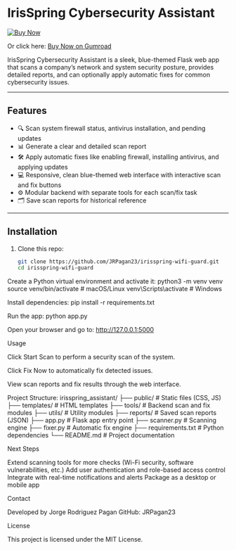 # IrisSpring Cybersecurity Assistant

[![Buy Now](https://img.shields.io/badge/Buy%20Now-Gumroad-orange)](https://realjrodriguezp.gumroad.com/l/hjtkbc)

Or click here: [Buy Now on Gumroad](https://realjrodriguezp.gumroad.com/l/hjtkbc)

IrisSpring Cybersecurity Assistant is a sleek, blue-themed Flask web app that scans a company’s network and system security posture, provides detailed reports, and can optionally apply automatic fixes for common cybersecurity issues.

---

## Features

- 🔍 Scan system firewall status, antivirus installation, and pending updates  
- 📊 Generate a clear and detailed scan report  
- 🛠️ Apply automatic fixes like enabling firewall, installing antivirus, and applying updates  
- 💻 Responsive, clean blue-themed web interface with interactive scan and fix buttons  
- ⚙️ Modular backend with separate tools for each scan/fix task  
- 🗂️ Save scan reports for historical reference  

---

## Installation

1. Clone this repo:

   ```bash
   git clone https://github.com/JRPagan23/irisspring-wifi-guard.git
   cd irisspring-wifi-guard

Create a Python virtual environment and activate it:
python3 -m venv venv
source venv/bin/activate  # macOS/Linux
venv\Scripts\activate     # Windows

Install dependencies:
pip install -r requirements.txt

Run the app:
python app.py

Open your browser and go to: http://127.0.0.1:5000

Usage

Click Start Scan to perform a security scan of the system.

Click Fix Now to automatically fix detected issues.

View scan reports and fix results through the web interface.

Project Structure:
irisspring_assistant/
├── public/                      # Static files (CSS, JS)
├── templates/                   # HTML templates
├── tools/                       # Backend scan and fix modules
├── utils/                       # Utility modules
├── reports/                     # Saved scan reports (JSON)
├── app.py                      # Flask app entry point
├── scanner.py                  # Scanning engine
├── fixer.py                    # Automatic fix engine
├── requirements.txt            # Python dependencies
└── README.md                   # Project documentation

Next Steps

Extend scanning tools for more checks (Wi-Fi security, software vulnerabilities, etc.)
Add user authentication and role-based access control
Integrate with real-time notifications and alerts
Package as a desktop or mobile app

Contact

Developed by Jorge Rodriguez Pagan
GitHub: JRPagan23


License

This project is licensed under the MIT License.

